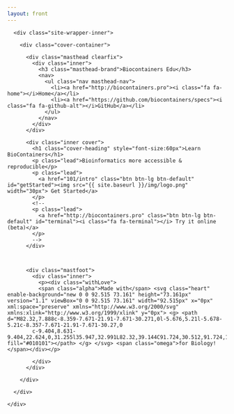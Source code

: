 ```yaml
---
layout: front
---
```


<div class="site-wrapper">

      <div class="site-wrapper-inner">

        <div class="cover-container">

          <div class="masthead clearfix">
            <div class="inner">
              <h3 class="masthead-brand">Biocontainers Edu</h3>
              <nav>
                <ul class="nav masthead-nav">
                  <li><a href="http://biocontainers.pro"><i class="fa fa-home"></i>Home</a></li>
                  <li><a href="https://github.com/biocontainers/specs"><i class="fa fa-github-alt"></i>GitHub</a></li>
                </ul>
              </nav>
            </div>
          </div>

          <div class="inner cover">
            <h1 class="cover-heading" style="font-size:60px">Learn BioContainers</h1>
            <p class="lead">Bioinformatics more accessible & reproducible</p>
            <p class="lead">
              <a href="101/intro" class="btn btn-lg btn-default" id="getStarted"><img src="{{ site.baseurl }}/img/logo.png" width="30px"> Get Started</a>
            </p>
            <!--
            <p class="lead">
              <a href="http://biocontainers.pro" class="btn btn-lg btn-default" id="terminal"><i class="fa fa-terminal"></i> Try it online (beta)</a>
            </p>
            -->
          </div>

          

          <div class="mastfoot">
            <div class="inner">
              <p><div class="withLove">
              <span class="alpha">Made with</span> <svg class="heart" enable-background="new 0 0 92.515 73.161" height="73.161px" version="1.1" viewBox="0 0 92.515 73.161" width="92.515px" x="0px" xml:space="preserve" xmlns="http://www.w3.org/2000/svg" xmlns:xlink="http://www.w3.org/1999/xlink" y="0px"> <g> <path d="M82.32,7.888c-8.359-7.671-21.91-7.671-30.271,0l-5.676,5.21l-5.678-5.21c-8.357-7.671-21.91-7.671-30.27,0
            c-9.404,8.631-9.404,22.624,0,31.255l35.947,32.991L82.32,39.144C91.724,30.512,91.724,16.52,82.32,7.888z" fill="#010101"></path> </g> </svg> <span class="omega">for Biology!</span></div></p>

            </div>
          </div>

        </div>

      </div>

    </div>

<script>
    $('#getStarted').click(function() {
        $(".Menu").css("width", "100%");
        $(".Menu").css("left", "0");
        $('.pullButton').css("display", "none")
    });
    $('.Menu').click(function() {
        $(".Menu").css("width", "250px");
        $(".Menu").css("left", "-250px");
        $('.pullButton').css("display", "block")
    })
</script>



<script src="https://ajax.googleapis.com/ajax/libs/jquery/1.11.2/jquery.min.js"></script>
<script src="{{ site.baseurl }}/js/bootstrap.min.js"></script>


